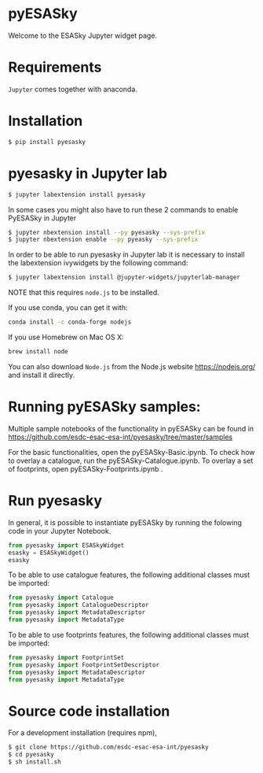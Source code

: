 # pyESASky

Welcome to the ESASky Jupyter widget page. 

# Requirements

`Jupyter` comes together with anaconda. 

# Installation

```bash
$ pip install pyesasky
```

# pyesasky in Jupyter lab

```bash
$ jupyter labextension install pyesasky
```
In some cases you might also have to run these 2 commands to enable PyESASky in Jupyter

```bash
$ jupyter nbextension install --py pyesasky --sys-prefix
$ jupyter nbextension enable --py pyeasky --sys-prefix
```
In order to be able to run pyesasky in Jupyter lab it is necessary to install the labextension ivywidgets by the following command:

```bash
$ jupyter labextension install @jupyter-widgets/jupyterlab-manager
```

NOTE that this requires `node.js` to be installed. 

If you use conda, you can get it with:

```bash
conda install -c conda-forge nodejs
```

If you use Homebrew on Mac OS X:
```bash
brew install node
```
You can also download `Node.js` from the Node.js website https://nodejs.org/ and install it directly.


# Running pyESASky samples:

Multiple sample notebooks of the functionality in pyESASky can be found in https://github.com/esdc-esac-esa-int/pyesasky/tree/master/samples

For the basic functionalities, open the pyESASky-Basic.ipynb. To check how to overlay a catalogue, run the pyESASky-Catalogue.ipynb. To overlay a set of footprints, open pyESASky-Footprints.ipynb .

# Run pyesasky

In general, it is possible to instantiate pyESASky by running the folowing code in your Jupyter Notebook.

```python
from pyesasky import ESASkyWidget
esasky = ESASkyWidget()
esasky
```
To be able to use catalogue features, the following additional classes must be imported:

```python
from pyesasky import Catalogue
from pyesasky import CatalogueDescriptor
from pyesasky import MetadataDescriptor
from pyesasky import MetadataType
```

To be able to use footprints features, the following additional classes must be imported:

```python
from pyesasky import FootprintSet
from pyesasky import FootprintSetDescriptor
from pyesasky import MetadataDescriptor
from pyesasky import MetadataType
```

# Source code installation

For a development installation (requires npm),
```bash
$ git clone https://github.com/esdc-esac-esa-int/pyesasky
$ cd pyesasky
$ sh install.sh
```
